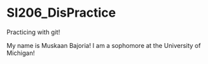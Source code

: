 # SI206_DisPractice
Practicing with git!

My name is Muskaan Bajoria! I am a sophomore at the University of Michigan!
